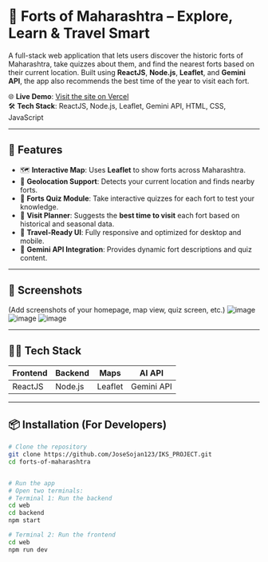 # 🏰 Forts of Maharashtra – Explore, Learn & Travel Smart

A full-stack web application that lets users discover the historic forts of Maharashtra, take quizzes about them, and find the nearest forts based on their current location. Built using **ReactJS**, **Node.js**, **Leaflet**, and **Gemini API**, the app also recommends the best time of the year to visit each fort.

🌐 **Live Demo**: [Visit the site on Vercel](https://iks-project-murex.vercel.app/forts)  
🛠️ **Tech Stack**: ReactJS, Node.js, Leaflet, Gemini API, HTML, CSS, JavaScript

---

## 🚀 Features

- 🗺️ **Interactive Map**: Uses **Leaflet** to show forts across Maharashtra.
- 📍 **Geolocation Support**: Detects your current location and finds nearby forts.
- 🧠 **Forts Quiz Module**: Take interactive quizzes for each fort to test your knowledge.
- 📅 **Visit Planner**: Suggests the **best time to visit** each fort based on historical and seasonal data.
- 🧭 **Travel-Ready UI**: Fully responsive and optimized for desktop and mobile.
- 🤖 **Gemini API Integration**: Provides dynamic fort descriptions and quiz content.

---

## 📸 Screenshots

(Add screenshots of your homepage, map view, quiz screen, etc.)
![image](https://github.com/user-attachments/assets/ae076cab-355f-410f-8906-8f45f89b8dd2)
![image](https://github.com/user-attachments/assets/84e77b1d-a9d3-4d3a-b194-8df9a46bd069)
![image](https://github.com/user-attachments/assets/88b16907-8912-403a-b604-4dc3a8510267)




---

## 🧑‍💻 Tech Stack

| Frontend  | Backend   | Maps      | AI API     |
|-----------|-----------|-----------|------------|
| ReactJS   | Node.js   | Leaflet   | Gemini API |

---

## 📦 Installation (For Developers)

```bash
# Clone the repository
git clone https://github.com/JoseSojan123/IKS_PROJECT.git
cd forts-of-maharashtra


# Run the app
# Open two terminals:
# Terminal 1: Run the backend
cd web
cd backend
npm start

# Terminal 2: Run the frontend
cd web
npm run dev
